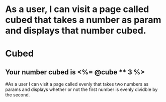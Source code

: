 # As a user, I can visit a page called cubed that takes a number as param and displays that number cubed. 
<h1> Cubed </h1>
<h2> Your number cubed is <%= @cube ** 3 %> </h2>

#As a user I can visit a page called evenly that takes two numbers as params and displays whether or not the first number is evenly dividble by the second.
